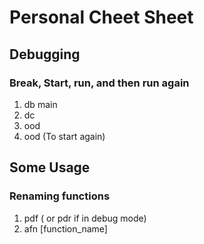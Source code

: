 # Personal Cheet Sheet

## Debugging

### Break, Start, run, and then run again

1. db main
2. dc
3. ood
4. ood (To start again)

## Some Usage

### Renaming functions

1. pdf ( or pdr if in debug mode)
2. afn [function_name]

